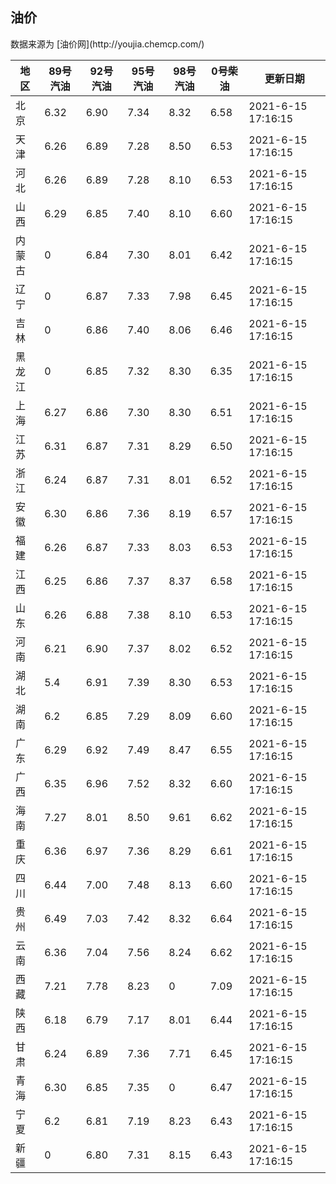 
<!DOCTYPE html>
<html lang="zh-cn">
<head>
<link href="https://cdn.jsdelivr.net/gh/RookieFanzk/link/github.css" rel="stylesheet">
</head>

<body>
<h2>油价</h2>
<p>数据来源为 [油价网](http://youjia.chemcp.com/) </p>
<table>
<thead>
<tr>
<th>地区</th>
<th>89号汽油</th>
<th>92号汽油</th>
<th>95号汽油</th>
<th>98号汽油</th>
<th>0号柴油</th>
<th>更新日期</th>
</tr>
</thead>
<tbody>
<tr>
<td>北京</td>
<td>6.32</td>
<td>6.90</td>
<td>7.34</td>
<td>8.32</td>
<td>6.58</td>
<td>2021-6-15 17:16:15</td>
</tr>
<tr>
<td>天津</td>
<td>6.26</td>
<td>6.89</td>
<td>7.28</td>
<td>8.50</td>
<td>6.53</td>
<td>2021-6-15 17:16:15</td>
</tr>
<tr>
<td>河北</td>
<td>6.26</td>
<td>6.89</td>
<td>7.28</td>
<td>8.10</td>
<td>6.53</td>
<td>2021-6-15 17:16:15</td>
</tr>
<tr>
<td>山西</td>
<td>6.29</td>
<td>6.85</td>
<td>7.40</td>
<td>8.10</td>
<td>6.60</td>
<td>2021-6-15 17:16:15</td>
</tr>
<tr>
<td>内蒙古</td>
<td>0</td>
<td>6.84</td>
<td>7.30</td>
<td>8.01</td>
<td>6.42</td>
<td>2021-6-15 17:16:15</td>
</tr>
<tr>
<td>辽宁</td>
<td>0</td>
<td>6.87</td>
<td>7.33</td>
<td>7.98</td>
<td>6.45</td>
<td>2021-6-15 17:16:15</td>
</tr>
<tr>
<td>吉林</td>
<td>0</td>
<td>6.86</td>
<td>7.40</td>
<td>8.06</td>
<td>6.46</td>
<td>2021-6-15 17:16:15</td>
</tr>
<tr>
<td>黑龙江</td>
<td>0</td>
<td>6.85</td>
<td>7.32</td>
<td>8.30</td>
<td>6.35</td>
<td>2021-6-15 17:16:15</td>
</tr>
<tr>
<td>上海</td>
<td>6.27</td>
<td>6.86</td>
<td>7.30</td>
<td>8.30</td>
<td>6.51</td>
<td>2021-6-15 17:16:15</td>
</tr>
<tr>
<td>江苏</td>
<td>6.31</td>
<td>6.87</td>
<td>7.31</td>
<td>8.29</td>
<td>6.50</td>
<td>2021-6-15 17:16:15</td>
</tr>
<tr>
<td>浙江</td>
<td>6.24</td>
<td>6.87</td>
<td>7.31</td>
<td>8.01</td>
<td>6.52</td>
<td>2021-6-15 17:16:15</td>
</tr>
<tr>
<td>安徽</td>
<td>6.30</td>
<td>6.86</td>
<td>7.36</td>
<td>8.19</td>
<td>6.57</td>
<td>2021-6-15 17:16:15</td>
</tr>
<tr>
<td>福建</td>
<td>6.26</td>
<td>6.87</td>
<td>7.33</td>
<td>8.03</td>
<td>6.53</td>
<td>2021-6-15 17:16:15</td>
</tr>
<tr>
<td>江西</td>
<td>6.25</td>
<td>6.86</td>
<td>7.37</td>
<td>8.37</td>
<td>6.58</td>
<td>2021-6-15 17:16:15</td>
</tr>
<tr>
<td>山东</td>
<td>6.26</td>
<td>6.88</td>
<td>7.38</td>
<td>8.10</td>
<td>6.53</td>
<td>2021-6-15 17:16:15</td>
</tr>
<tr>
<td>河南</td>
<td>6.21</td>
<td>6.90</td>
<td>7.37</td>
<td>8.02</td>
<td>6.52</td>
<td>2021-6-15 17:16:15</td>
</tr>
<tr>
<td>湖北</td>
<td>5.4</td>
<td>6.91</td>
<td>7.39</td>
<td>8.30</td>
<td>6.53</td>
<td>2021-6-15 17:16:15</td>
</tr>
<tr>
<td>湖南</td>
<td>6.2</td>
<td>6.85</td>
<td>7.29</td>
<td>8.09</td>
<td>6.60</td>
<td>2021-6-15 17:16:15</td>
</tr>
<tr>
<td>广东</td>
<td>6.29</td>
<td>6.92</td>
<td>7.49</td>
<td>8.47</td>
<td>6.55</td>
<td>2021-6-15 17:16:15</td>
</tr>
<tr>
<td>广西</td>
<td>6.35</td>
<td>6.96</td>
<td>7.52</td>
<td>8.32</td>
<td>6.60</td>
<td>2021-6-15 17:16:15</td>
</tr>
<tr>
<td>海南</td>
<td>7.27</td>
<td>8.01</td>
<td>8.50</td>
<td>9.61</td>
<td>6.62</td>
<td>2021-6-15 17:16:15</td>
</tr>
<tr>
<td>重庆</td>
<td>6.36</td>
<td>6.97</td>
<td>7.36</td>
<td>8.29</td>
<td>6.61</td>
<td>2021-6-15 17:16:15</td>
</tr>
<tr>
<td>四川</td>
<td>6.44</td>
<td>7.00</td>
<td>7.48</td>
<td>8.13</td>
<td>6.60</td>
<td>2021-6-15 17:16:15</td>
</tr>
<tr>
<td>贵州</td>
<td>6.49</td>
<td>7.03</td>
<td>7.42</td>
<td>8.32</td>
<td>6.64</td>
<td>2021-6-15 17:16:15</td>
</tr>
<tr>
<td>云南</td>
<td>6.36</td>
<td>7.04</td>
<td>7.56</td>
<td>8.24</td>
<td>6.62</td>
<td>2021-6-15 17:16:15</td>
</tr>
<tr>
<td>西藏</td>
<td>7.21</td>
<td>7.78</td>
<td>8.23</td>
<td>0</td>
<td>7.09</td>
<td>2021-6-15 17:16:15</td>
</tr>
<tr>
<td>陕西</td>
<td>6.18</td>
<td>6.79</td>
<td>7.17</td>
<td>8.01</td>
<td>6.44</td>
<td>2021-6-15 17:16:15</td>
</tr>
<tr>
<td>甘肃</td>
<td>6.24</td>
<td>6.89</td>
<td>7.36</td>
<td>7.71</td>
<td>6.45</td>
<td>2021-6-15 17:16:15</td>
</tr>
<tr>
<td>青海</td>
<td>6.30</td>
<td>6.85</td>
<td>7.35</td>
<td>0</td>
<td>6.47</td>
<td>2021-6-15 17:16:15</td>
</tr>
<tr>
<td>宁夏</td>
<td>6.2</td>
<td>6.81</td>
<td>7.19</td>
<td>8.23</td>
<td>6.43</td>
<td>2021-6-15 17:16:15</td>
</tr>
<tr>
<td>新疆</td>
<td>0</td>
<td>6.80</td>
<td>7.31</td>
<td>8.15</td>
<td>6.43</td>
<td>2021-6-15 17:16:15</td>
</tr>
</tbody>
</table>
</body>
</html>

